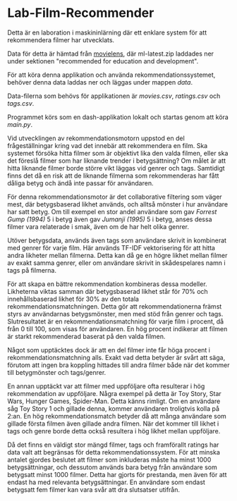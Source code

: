 # Lab-Film-Recommender

Detta är en laboration i maskininlärning där ett enklare system för att rekommendera filmer har utvecklats.

Data för detta är hämtad från [movielens](https://grouplens.org/datasets/movielens/), där ml-latest.zip laddades ner under sektionen "recommended for education and development".

För att köra denna applikation och använda rekommendationssystemet, behöver denna data laddas ner och läggas under mappen _data_.

Data-filerna som behövs för applikationen är _movies.csv_, _ratings.csv_ och _tags.csv_.

Programmet körs som en dash-applikation lokalt och startas genom att köra _main.py_.

Vid utvecklingen av rekommendationsmotorn uppstod en del frågeställningar kring vad det innebär att rekommendera en film.
Ska systemet försöka hitta filmer som är objektivt lika den valda filmen, eller ska det föreslå filmer som har liknande trender i betygsättning?
Om målet är att hitta liknande filmer borde större vikt läggas vid genrer och tags.
Samtidigt finns det då en risk att de liknande filmerna som rekommenderas har fått dåliga betyg och ändå inte passar för användaren.

För denna rekommendationsmotor är det collaborative filtering som väger mest, där betygsbaserad likhet används, och alltså mönster i hur användare har satt betyg. Om till exempel en stor andel användare som gav _Forrest Gump (1994)_ 5 i betyg även gav _Jumanji (1995)_ 5 i betyg, anses dessa filmer vara relaterade i smak, även om de har helt olika genrer.

Utöver betygsdata, används även tags som användare skrivit in kombinerat med genrer för varje film. Här används TF-IDF vektorisering för att hitta andra likheter mellan filmerna. Detta kan då ge en högre likhet mellan filmer av exakt samma genrer, eller om användare skrivit in skådespelares namn i tags på filmerna.

För att skapa en bättre rekommendation kombineras dessa modeller. Likheterna viktas samman där betygsbaserad likhet står för 70% och innehållsbaserad likhet för 30% av den totala rekommendationsmatchningen. Detta gör att rekommendationerna främst styrs av användarnas betygsmönster, men med stöd från genrer och tags.
Slutresultatet är en rekommendationsmatchning för varje film i procent, då från 0 till 100, som visas för användaren. En hög procent indikerar att filmen är starkt rekommenderad baserat på den valda filmen.

Något som upptäcktes dock är att en del filmer inte får höga procent i rekommendationsmatchning alls.
Exakt vad detta betyder är svårt att säga, förutom att ingen bra koppling hittades till andra filmer både när det kommer till betygmönster och tags/genrer.

En annan upptäckt var att filmer med uppföljare ofta resulterar i hög rekommendation av uppföljare.
Några exempel på detta är Toy Story, Star Wars, Hunger Games, Spider-Man.
Detta känns rimligt. Om en användare såg Toy Story 1 och gillade denna, kommer användaren troligtvis kolla på 2:an.
En hög rekommendationsmatch betyder då att många användare som gillade första filmen även gillade andra filmen.
När det kommer till likhet i tags och genre borde detta också resultera i hög likhet mellan uppföljare.

Då det finns en väldigt stor mängd filmer, tags och framförallt ratings har data valt att begränsas för detta rekommendationssystem.
För att minska antalet gjordes beslutet att filmer som inkluderas måste ha minst 1000 betygsättningar, och dessutom används bara betyg från användare som betygsatt minst 1000 filmer.
Detta har gjorts för prestanda, men även för att endast ha med relevanta betygsättningar.
En användare som endast betygsatt fem filmer kan vara svår att dra slutsatser utifrån.

